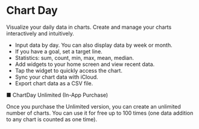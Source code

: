 # Chart Day

Visualize your daily data in charts.
Create and manage your charts interactively and intuitively.

- Input data by day. You can also display data by week or month.
- If you have a goal, set a target line.
- Statistics: sum, count, min, max, mean, median.
- Add widgets to your home screen and view recent data.
- Tap the widget to quickly access the chart.
- Sync your chart data with iCloud.
- Export chart data as a CSV file.

■ ChartDay Unlimited (In-App Purchase)

Once you purchase the Unlimited version, you can create an unlimited number of charts.
You can use it for free up to 100 times (one data addition to any chart is counted as one time).
